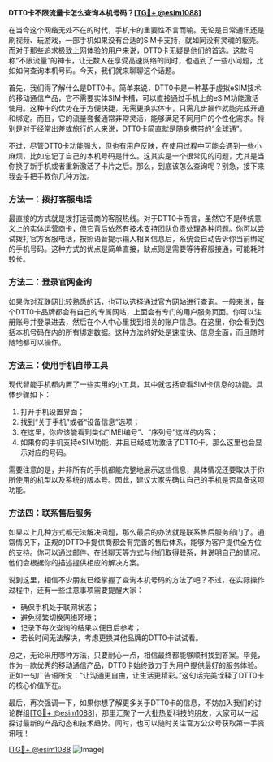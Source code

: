 **DTT0卡不限流量卡怎么查询本机号码？[[TG💪+ @esim1088](https://t.me/s/esim1088)]**

在当今这个网络无处不在的时代，手机卡的重要性不言而喻。无论是日常通讯还是刷视频、玩游戏，一部手机如果没有合适的SIM卡支持，就如同没有灵魂的躯壳。而对于那些追求极致上网体验的用户来说，DTT0卡无疑是他们的首选。这款号称“不限流量”的神卡，让无数人在享受高速网络的同时，也遇到了一些小问题，比如如何查询本机号码。今天，我们就来聊聊这个话题。

首先，我们得了解什么是DTT0卡。简单来说，DTT0卡是一种基于虚拟eSIM技术的移动通信产品，它不需要实体SIM卡槽，可以直接通过手机上的eSIM功能激活使用。这种卡的优势在于方便快捷，无需更换实体卡，只需几步操作就能完成开通和绑定。而且，它的流量套餐通常非常灵活，能够满足不同用户的个性化需求。特别是对于经常出差或旅行的人来说，DTT0卡简直就是随身携带的“全球通”。

不过，尽管DTT0卡功能强大，但也有用户反映，在使用过程中可能会遇到一些小麻烦，比如忘记了自己的本机号码是什么。这其实是一个很常见的问题，尤其是当你换了新手机或者重新激活了卡片之后。那么，到底该怎么查询呢？别急，接下来我会手把手教你几种方法。

### 方法一：拨打客服电话

最直接的方式就是拨打运营商的客服热线。对于DTT0卡而言，虽然它不是传统意义上的实体运营商卡，但它背后依然有技术支持团队负责处理各种问题。你可以尝试拨打官方客服电话，按照语音提示输入相关信息后，系统会自动告诉你当前绑定的手机号码。这种方式的优点是简单直接，缺点则是需要等待客服接通，可能耗时较长。

### 方法二：登录官网查询

如果你对互联网比较熟悉的话，也可以选择通过官方网站进行查询。一般来说，每个DTT0卡品牌都会有自己的专属网站，上面会有专门的用户服务页面。你可以注册账号并登录进去，然后在个人中心里找到相关的账户信息。在这里，你会看到包括本机号码在内的所有绑定数据。这种方法的好处是速度快、信息全面，而且随时随地都可以操作。

### 方法三：使用手机自带工具

现代智能手机都内置了一些实用的小工具，其中就包括查看SIM卡信息的功能。具体步骤如下：
1. 打开手机设置界面；
2. 找到“关于手机”或者“设备信息”选项；
3. 在这里，你应该能看到类似“IMEI编号”、“序列号”这样的内容；
4. 如果你的手机支持eSIM功能，并且已经成功激活了DTT0卡，那么这里也会显示对应的号码。

需要注意的是，并非所有的手机都能完整地展示这些信息，具体情况还要取决于你所使用的机型以及系统的版本号。因此，建议大家先确认自己的手机是否具备这项功能。

### 方法四：联系售后服务

如果以上几种方式都无法解决问题，那么最后的办法就是联系售后服务部门了。通常情况下，正规的DTT0卡提供商都会有完善的售后体系，能够为客户提供全方位的支持。你可以通过邮件、在线聊天等方式与他们取得联系，并说明自己的情况。他们会根据你的描述提供相应的解决方案。

说到这里，相信不少朋友已经掌握了查询本机号码的方法了吧？不过，在实际操作过程中，还有一些注意事项需要提醒大家：
- 确保手机处于联网状态；
- 避免频繁切换网络环境；
- 记录下每次查询的结果以便日后参考；
- 若长时间无法解决，考虑更换其他品牌的DTT0卡试试看。

总之，无论采用哪种方法，只要耐心一点，相信最终都能够顺利找到答案。毕竟，作为一款优秀的移动通信产品，DTT0卡始终致力于为用户提供最好的服务体验。正如一句广告语所说：“让沟通更自由，让生活更精彩。”这句话完美诠释了DTT0卡的核心价值所在。

最后，再次强调一下，如果你想了解更多关于DTT0卡的信息，不妨加入我们的讨论群组[[TG💪+ @esim1088](https://t.me/s/esim1088)]，那里汇聚了一大批热爱科技的朋友，大家可以一起探讨最新的产品动态和技术趋势。同时，也可以随时关注官方公众号获取第一手资讯哦！

[[TG💪+ @esim1088](https://t.me/s/esim1088) ![Image](https://i.postimg.cc/4NQfJmqS/Snipaste-2025-05-13-00-14-12.png)]